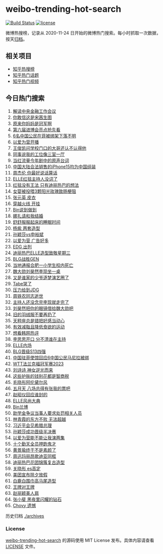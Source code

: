 # weibo-trending-hot-search

[![Build Status](https://github.com/justjavac/weibo-trending-hot-search/workflows/ci/badge.svg?branch=master)](https://github.com/justjavac/weibo-trending-hot-search/actions)
[![license](https://img.shields.io/github/license/justjavac/weibo-trending-hot-search)](https://github.com/justjavac/weibo-trending-hot-search/blob/master/LICENSE)

微博热搜榜，记录从 2020-11-24 日开始的微博热门搜索。每小时抓取一次数据，按天[归档](./archives)。

## 相关项目

- [知乎热搜榜](https://github.com/justjavac/zhihu-trending-top-search)
- [知乎热门话题](https://github.com/justjavac/zhihu-trending-hot-questions)
- [知乎热门视频](https://github.com/justjavac/zhihu-trending-hot-video)

## 今日热门搜索

<!-- BEGIN -->
<!-- 最后更新时间 Sat Nov 04 2023 04:07:36 GMT+0800 (China Standard Time) -->

1. [解读中央金融工作会议](https://s.weibo.com//weibo?q=%23%E8%A7%A3%E8%AF%BB%E4%B8%AD%E5%A4%AE%E9%87%91%E8%9E%8D%E5%B7%A5%E4%BD%9C%E4%BC%9A%E8%AE%AE%23&Refer=new_time)
1. [你敢信这是宋茜生图](https://s.weibo.com//weibo?q=%23%E4%BD%A0%E6%95%A2%E4%BF%A1%E8%BF%99%E6%98%AF%E5%AE%8B%E8%8C%9C%E7%94%9F%E5%9B%BE%23&t=31&band_rank=7&Refer=top)
1. [原来你妈妈是冠军啊](https://s.weibo.com//weibo?q=%23%E5%8E%9F%E6%9D%A5%E4%BD%A0%E5%A6%88%E5%A6%88%E6%98%AF%E5%86%A0%E5%86%9B%E5%95%8A%23&t=31&band_rank=9&Refer=top)
1. [第六届进博会亮点抢先看](https://s.weibo.com//weibo?q=%23%E7%AC%AC%E5%85%AD%E5%B1%8A%E8%BF%9B%E5%8D%9A%E4%BC%9A%E4%BA%AE%E7%82%B9%E6%8A%A2%E5%85%88%E7%9C%8B%23&t=31&band_rank=3&Refer=top)
1. [6名中国公民在菲被绑架下落不明](https://s.weibo.com//weibo?q=%236%E5%90%8D%E4%B8%AD%E5%9B%BD%E5%85%AC%E6%B0%91%E5%9C%A8%E8%8F%B2%E8%A2%AB%E7%BB%91%E6%9E%B6%E4%B8%8B%E8%90%BD%E4%B8%8D%E6%98%8E%23&t=31&band_rank=6&Refer=top)
1. [以爱为营开播](https://s.weibo.com//weibo?q=%23%E4%BB%A5%E7%88%B1%E4%B8%BA%E8%90%A5%E5%BC%80%E6%92%AD%23&t=31&band_rank=21&Refer=top)
1. [王俊凯问学校门口的大哥还认不认得他](https://s.weibo.com//weibo?q=%23%E7%8E%8B%E4%BF%8A%E5%87%AF%E9%97%AE%E5%AD%A6%E6%A0%A1%E9%97%A8%E5%8F%A3%E7%9A%84%E5%A4%A7%E5%93%A5%E8%BF%98%E8%AE%A4%E4%B8%8D%E8%AE%A4%E5%BE%97%E4%BB%96%23&t=31&band_rank=1&Refer=top)
1. [同事说我的工位像三室一厅](https://s.weibo.com//weibo?q=%23%E5%90%8C%E4%BA%8B%E8%AF%B4%E6%88%91%E7%9A%84%E5%B7%A5%E4%BD%8D%E5%83%8F%E4%B8%89%E5%AE%A4%E4%B8%80%E5%8E%85%23&t=31&band_rank=7&Refer=top)
1. [当红流量今年剧中的原声台词](https://s.weibo.com//weibo?q=%E5%BD%93%E7%BA%A2%E6%B5%81%E9%87%8F%E4%BB%8A%E5%B9%B4%E5%89%A7%E4%B8%AD%E7%9A%84%E5%8E%9F%E5%A3%B0%E5%8F%B0%E8%AF%8D&t=31&band_rank=8&Refer=top)
1. [中国大陆合法销售的iPhone15均为中国组装](https://s.weibo.com//weibo?q=%23%E4%B8%AD%E5%9B%BD%E5%A4%A7%E9%99%86%E5%90%88%E6%B3%95%E9%94%80%E5%94%AE%E7%9A%84iPhone15%E5%9D%87%E4%B8%BA%E4%B8%AD%E5%9B%BD%E7%BB%84%E8%A3%85%23&t=31&band_rank=4&Refer=top)
1. [周杰伦 你最好说话算话](https://s.weibo.com//weibo?q=%E5%91%A8%E6%9D%B0%E4%BC%A6%20%E4%BD%A0%E6%9C%80%E5%A5%BD%E8%AF%B4%E8%AF%9D%E7%AE%97%E8%AF%9D&t=31&band_rank=36&Refer=top)
1. [ELLE红毯主持人没词了](https://s.weibo.com//weibo?q=%23ELLE%E7%BA%A2%E6%AF%AF%E4%B8%BB%E6%8C%81%E4%BA%BA%E6%B2%A1%E8%AF%8D%E4%BA%86%23&t=31&band_rank=11&Refer=top)
1. [红毯没有王法 只有迪丽热巴的想法](https://s.weibo.com//weibo?q=%E7%BA%A2%E6%AF%AF%E6%B2%A1%E6%9C%89%E7%8E%8B%E6%B3%95%20%E5%8F%AA%E6%9C%89%E8%BF%AA%E4%B8%BD%E7%83%AD%E5%B7%B4%E7%9A%84%E6%83%B3%E6%B3%95&t=31&band_rank=11&Refer=top)
1. [女婴被投喂3颗阳光玫瑰致肠梗阻](https://s.weibo.com//weibo?q=%23%E5%A5%B3%E5%A9%B4%E8%A2%AB%E6%8A%95%E5%96%823%E9%A2%97%E9%98%B3%E5%85%89%E7%8E%AB%E7%91%B0%E8%87%B4%E8%82%A0%E6%A2%97%E9%98%BB%23&t=31&band_rank=14&Refer=top)
1. [张元英 皮衣](https://s.weibo.com//weibo?q=%E5%BC%A0%E5%85%83%E8%8B%B1%20%E7%9A%AE%E8%A1%A3&t=31&band_rank=15&Refer=top)
1. [穿越火线 开挂](https://s.weibo.com//weibo?q=%E7%A9%BF%E8%B6%8A%E7%81%AB%E7%BA%BF%20%E5%BC%80%E6%8C%82&t=31&band_rank=50&Refer=top)
1. [Bin说到做到](https://s.weibo.com//weibo?q=Bin%E8%AF%B4%E5%88%B0%E5%81%9A%E5%88%B0&t=31&band_rank=18&Refer=top)
1. [娜扎请和我结婚](https://s.weibo.com//weibo?q=%23%E5%A8%9C%E6%89%8E%E8%AF%B7%E5%92%8C%E6%88%91%E7%BB%93%E5%A9%9A%23&t=31&band_rank=13&Refer=top)
1. [舒舒服服起床的睡眠时间](https://s.weibo.com//weibo?q=%E8%88%92%E8%88%92%E6%9C%8D%E6%9C%8D%E8%B5%B7%E5%BA%8A%E7%9A%84%E7%9D%A1%E7%9C%A0%E6%97%B6%E9%97%B4&t=31&band_rank=38&Refer=top)
1. [杨紫 两套造型](https://s.weibo.com//weibo?q=%E6%9D%A8%E7%B4%AB%20%E4%B8%A4%E5%A5%97%E9%80%A0%E5%9E%8B&t=31&band_rank=5&Refer=top)
1. [孙颖莎vs申裕斌](https://s.weibo.com//weibo?q=%E5%AD%99%E9%A2%96%E8%8E%8Evs%E7%94%B3%E8%A3%95%E6%96%8C&t=31&band_rank=10&Refer=top)
1. [以爱为营 广告好多](https://s.weibo.com//weibo?q=%E4%BB%A5%E7%88%B1%E4%B8%BA%E8%90%A5%20%E5%B9%BF%E5%91%8A%E5%A5%BD%E5%A4%9A&t=31&band_rank=17&Refer=top)
1. [EDG 出列](https://s.weibo.com//weibo?q=EDG%20%E5%87%BA%E5%88%97&t=31&band_rank=25&Refer=top)
1. [迪丽热巴ELLE造型致敬星期三](https://s.weibo.com//weibo?q=%23%E8%BF%AA%E4%B8%BD%E7%83%AD%E5%B7%B4ELLE%E9%80%A0%E5%9E%8B%E8%87%B4%E6%95%AC%E6%98%9F%E6%9C%9F%E4%B8%89%23&t=31&band_rank=22&Refer=top)
1. [BLG战胜GEN](https://s.weibo.com//weibo?q=%23BLG%E6%88%98%E8%83%9CGEN%23&t=31&band_rank=32&Refer=top)
1. [当地通报合肥一小学生校内死亡](https://s.weibo.com//weibo?q=%23%E5%BD%93%E5%9C%B0%E9%80%9A%E6%8A%A5%E5%90%88%E8%82%A5%E4%B8%80%E5%B0%8F%E5%AD%A6%E7%94%9F%E6%A0%A1%E5%86%85%E6%AD%BB%E4%BA%A1%23&t=31&band_rank=28&Refer=top)
1. [魏大勋刘昊然李现坐一桌](https://s.weibo.com//weibo?q=%23%E9%AD%8F%E5%A4%A7%E5%8B%8B%E5%88%98%E6%98%8A%E7%84%B6%E6%9D%8E%E7%8E%B0%E5%9D%90%E4%B8%80%E6%A1%8C%23&t=31&band_rank=13&Refer=top)
1. [又是谁家的少爷逐梦演艺圈了](https://s.weibo.com//weibo?q=%E5%8F%88%E6%98%AF%E8%B0%81%E5%AE%B6%E7%9A%84%E5%B0%91%E7%88%B7%E9%80%90%E6%A2%A6%E6%BC%94%E8%89%BA%E5%9C%88%E4%BA%86&t=31&band_rank=31&Refer=top)
1. [Tabe哭了](https://s.weibo.com//weibo?q=%23Tabe%E5%93%AD%E4%BA%86%23&t=31&band_rank=48&Refer=top)
1. [压力给到JDG](https://s.weibo.com//weibo?q=%E5%8E%8B%E5%8A%9B%E7%BB%99%E5%88%B0JDG&t=31&band_rank=46&Refer=top)
1. [周铁农同志逝世](https://s.weibo.com//weibo?q=%23%E5%91%A8%E9%93%81%E5%86%9C%E5%90%8C%E5%BF%97%E9%80%9D%E4%B8%96%23&t=31&band_rank=9&Refer=top)
1. [主持人还没念完李现就走完了](https://s.weibo.com//weibo?q=%23%E4%B8%BB%E6%8C%81%E4%BA%BA%E8%BF%98%E6%B2%A1%E5%BF%B5%E5%AE%8C%E6%9D%8E%E7%8E%B0%E5%B0%B1%E8%B5%B0%E5%AE%8C%E4%BA%86%23&t=31&band_rank=2&Refer=top)
1. [刘昊然把你的眼镜借给魏大勋吧](https://s.weibo.com//weibo?q=%23%E5%88%98%E6%98%8A%E7%84%B6%E6%8A%8A%E4%BD%A0%E7%9A%84%E7%9C%BC%E9%95%9C%E5%80%9F%E7%BB%99%E9%AD%8F%E5%A4%A7%E5%8B%8B%E5%90%A7%23&t=31&band_rank=19&Refer=top)
1. [旧的羽绒服不要再扔了](https://s.weibo.com//weibo?q=%23%E6%97%A7%E7%9A%84%E7%BE%BD%E7%BB%92%E6%9C%8D%E4%B8%8D%E8%A6%81%E5%86%8D%E6%89%94%E4%BA%86%23&t=31&band_rank=20&Refer=top)
1. [天秤座总是错把好感当动心](https://s.weibo.com//weibo?q=%E5%A4%A9%E7%A7%A4%E5%BA%A7%E6%80%BB%E6%98%AF%E9%94%99%E6%8A%8A%E5%A5%BD%E6%84%9F%E5%BD%93%E5%8A%A8%E5%BF%83&t=31&band_rank=24&Refer=top)
1. [有效减脂且降低食欲的运动](https://s.weibo.com//weibo?q=%23%E6%9C%89%E6%95%88%E5%87%8F%E8%84%82%E4%B8%94%E9%99%8D%E4%BD%8E%E9%A3%9F%E6%AC%B2%E7%9A%84%E8%BF%90%E5%8A%A8%23&t=31&band_rank=44&Refer=top)
1. [想看韩网热评](https://s.weibo.com//weibo?q=%E6%83%B3%E7%9C%8B%E9%9F%A9%E7%BD%91%E7%83%AD%E8%AF%84&t=31&band_rank=16&Refer=top)
1. [李思思开口 分不清谁在主持](https://s.weibo.com//weibo?q=%E6%9D%8E%E6%80%9D%E6%80%9D%E5%BC%80%E5%8F%A3%20%E5%88%86%E4%B8%8D%E6%B8%85%E8%B0%81%E5%9C%A8%E4%B8%BB%E6%8C%81&t=31&band_rank=12&Refer=top)
1. [ELLE内场](https://s.weibo.com//weibo?q=ELLE%E5%86%85%E5%9C%BA&t=31&band_rank=8&Refer=top)
1. [BLG晋级S13四强](https://s.weibo.com//weibo?q=%23BLG%E6%99%8B%E7%BA%A7S13%E5%9B%9B%E5%BC%BA%23&t=31&band_rank=45&Refer=top)
1. [中国驻菲使馆回应6中国公民马尼拉被绑](https://s.weibo.com//weibo?q=%23%E4%B8%AD%E5%9B%BD%E9%A9%BB%E8%8F%B2%E4%BD%BF%E9%A6%86%E5%9B%9E%E5%BA%946%E4%B8%AD%E5%9B%BD%E5%85%AC%E6%B0%91%E9%A9%AC%E5%B0%BC%E6%8B%89%E8%A2%AB%E7%BB%91%23&t=31&band_rank=39&Refer=top)
1. [WTT法兰克福冠军赛2023](https://s.weibo.com//weibo?q=%23WTT%E6%B3%95%E5%85%B0%E5%85%8B%E7%A6%8F%E5%86%A0%E5%86%9B%E8%B5%9B2023%23&t=31&band_rank=40&Refer=top)
1. [刘诗诗 神女逆光而来](https://s.weibo.com//weibo?q=%E5%88%98%E8%AF%97%E8%AF%97%20%E7%A5%9E%E5%A5%B3%E9%80%86%E5%85%89%E8%80%8C%E6%9D%A5&t=31&band_rank=26&Refer=top)
1. [这些护肤的钱别花都是智商税](https://s.weibo.com//weibo?q=%23%E8%BF%99%E4%BA%9B%E6%8A%A4%E8%82%A4%E7%9A%84%E9%92%B1%E5%88%AB%E8%8A%B1%E9%83%BD%E6%98%AF%E6%99%BA%E5%95%86%E7%A8%8E%23&t=31&band_rank=33&Refer=top)
1. [毛晓彤阿伦黛尔风](https://s.weibo.com//weibo?q=%23%E6%AF%9B%E6%99%93%E5%BD%A4%E9%98%BF%E4%BC%A6%E9%BB%9B%E5%B0%94%E9%A3%8E%23&t=31&band_rank=32&Refer=top)
1. [五月天 八场总得有张我的票吧](https://s.weibo.com//weibo?q=%E4%BA%94%E6%9C%88%E5%A4%A9%20%E5%85%AB%E5%9C%BA%E6%80%BB%E5%BE%97%E6%9C%89%E5%BC%A0%E6%88%91%E7%9A%84%E7%A5%A8%E5%90%A7&t=31&band_rank=27&Refer=top)
1. [赵昭仪回应谁封的](https://s.weibo.com//weibo?q=%23%E8%B5%B5%E6%98%AD%E4%BB%AA%E5%9B%9E%E5%BA%94%E8%B0%81%E5%B0%81%E7%9A%84%23&t=31&band_rank=29&Refer=top)
1. [ELLE风尚大典](https://s.weibo.com//weibo?q=ELLE%E9%A3%8E%E5%B0%9A%E5%A4%A7%E5%85%B8&t=31&band_rank=43&Refer=top)
1. [Bin兰博](https://s.weibo.com//weibo?q=%23Bin%E5%85%B0%E5%8D%9A%23&t=31&band_rank=41&Refer=top)
1. [助学金争议当事人要求处罚相关人员](https://s.weibo.com//weibo?q=%23%E5%8A%A9%E5%AD%A6%E9%87%91%E4%BA%89%E8%AE%AE%E5%BD%93%E4%BA%8B%E4%BA%BA%E8%A6%81%E6%B1%82%E5%A4%84%E7%BD%9A%E7%9B%B8%E5%85%B3%E4%BA%BA%E5%91%98%23&t=31&band_rank=42&Refer=top)
1. [林青霞的东方不败 无法超越](https://s.weibo.com//weibo?q=%E6%9E%97%E9%9D%92%E9%9C%9E%E7%9A%84%E4%B8%9C%E6%96%B9%E4%B8%8D%E8%B4%A5%20%E6%97%A0%E6%B3%95%E8%B6%85%E8%B6%8A&t=31&band_rank=36&Refer=top)
1. [习近平会见希腊总理](https://s.weibo.com//weibo?q=%23%E4%B9%A0%E8%BF%91%E5%B9%B3%E4%BC%9A%E8%A7%81%E5%B8%8C%E8%85%8A%E6%80%BB%E7%90%86%23&Refer=new_time)
1. [孙颖莎成功晋级半决赛](https://s.weibo.com//weibo?q=%23%E5%AD%99%E9%A2%96%E8%8E%8E%E6%88%90%E5%8A%9F%E6%99%8B%E7%BA%A7%E5%8D%8A%E5%86%B3%E8%B5%9B%23&t=31&band_rank=30&Refer=top)
1. [以爱为营能不能让我演两集](https://s.weibo.com//weibo?q=%23%E4%BB%A5%E7%88%B1%E4%B8%BA%E8%90%A5%E8%83%BD%E4%B8%8D%E8%83%BD%E8%AE%A9%E6%88%91%E6%BC%94%E4%B8%A4%E9%9B%86%23&t=31&band_rank=38&Refer=top)
1. [十个勤天全员押韵鬼才](https://s.weibo.com//weibo?q=%E5%8D%81%E4%B8%AA%E5%8B%A4%E5%A4%A9%E5%85%A8%E5%91%98%E6%8A%BC%E9%9F%B5%E9%AC%BC%E6%89%8D&t=31&band_rank=35&Refer=top)
1. [黄景瑜终于不是素颜了](https://s.weibo.com//weibo?q=%23%E9%BB%84%E6%99%AF%E7%91%9C%E7%BB%88%E4%BA%8E%E4%B8%8D%E6%98%AF%E7%B4%A0%E9%A2%9C%E4%BA%86%23&t=31&band_rank=45&Refer=top)
1. [周迅玛丽昂歌迪亚同框](https://s.weibo.com//weibo?q=%23%E5%91%A8%E8%BF%85%E7%8E%9B%E4%B8%BD%E6%98%82%E6%AD%8C%E8%BF%AA%E4%BA%9A%E5%90%8C%E6%A1%86%23&t=31&band_rank=50&Refer=top)
1. [迪丽热巴花团锦簇复古造型](https://s.weibo.com//weibo?q=%23%E8%BF%AA%E4%B8%BD%E7%83%AD%E5%B7%B4%E8%8A%B1%E5%9B%A2%E9%94%A6%E7%B0%87%E5%A4%8D%E5%8F%A4%E9%80%A0%E5%9E%8B%23&t=31&band_rank=22&Refer=top)
1. [关晓彤 es高定](https://s.weibo.com//weibo?q=%E5%85%B3%E6%99%93%E5%BD%A4%20es%E9%AB%98%E5%AE%9A&t=31&band_rank=39&Refer=top)
1. [美团宣布除夕放假](https://s.weibo.com//weibo?q=%23%E7%BE%8E%E5%9B%A2%E5%AE%A3%E5%B8%83%E9%99%A4%E5%A4%95%E6%94%BE%E5%81%87%23&t=31&band_rank=23&Refer=top)
1. [白鹿白围巾高马尾造型](https://s.weibo.com//weibo?q=%23%E7%99%BD%E9%B9%BF%E7%99%BD%E5%9B%B4%E5%B7%BE%E9%AB%98%E9%A9%AC%E5%B0%BE%E9%80%A0%E5%9E%8B%23&t=31&band_rank=37&Refer=top)
1. [王牌对王牌](https://s.weibo.com//weibo?q=%E7%8E%8B%E7%89%8C%E5%AF%B9%E7%8E%8B%E7%89%8C&t=31&band_rank=34&Refer=top)
1. [赵丽颖美人肩](https://s.weibo.com//weibo?q=%23%E8%B5%B5%E4%B8%BD%E9%A2%96%E7%BE%8E%E4%BA%BA%E8%82%A9%23&t=31&band_rank=45&Refer=top)
1. [张小斐 黑夜里闪耀的钻石](https://s.weibo.com//weibo?q=%E5%BC%A0%E5%B0%8F%E6%96%90%20%E9%BB%91%E5%A4%9C%E9%87%8C%E9%97%AA%E8%80%80%E7%9A%84%E9%92%BB%E7%9F%B3&t=31&band_rank=47&Refer=top)
1. [Chovy 遗憾](https://s.weibo.com//weibo?q=Chovy%20%E9%81%97%E6%86%BE&t=31&band_rank=49&Refer=top)

<!-- END -->

历史归档 [./archives](./archives)

### License

[weibo-trending-hot-search](https://github.com/justjavac/weibo-trending-hot-search) 的源码使用 MIT License
发布。具体内容请查看 [LICENSE](./LICENSE) 文件。

